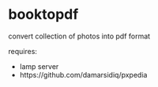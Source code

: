 # booktopdf
convert collection of photos into pdf format

requires:
<ul>
<li>lamp server</li>
<li>https://github.com/damarsidiq/pxpedia</li>
</ul>
